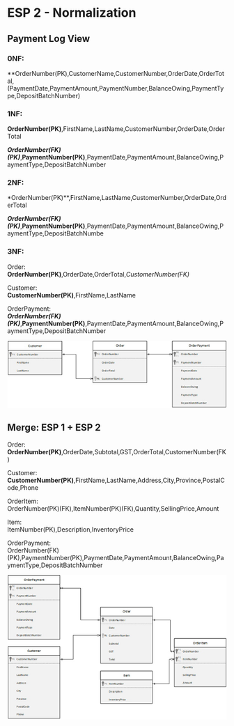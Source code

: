 # ESP 2 - Normalization

## Payment Log View
### 0NF:
**OrderNumber(PK),CustomerName,CustomerNumber,OrderDate,OrderTotal,(PaymentDate,PaymentAmount,PaymentNumber,BalanceOwing,PaymentType,DepositBatchNumber)
### 1NF:
**OrderNumber(PK)**,FirstName,LastName,CustomerNumber,OrderDate,OrderTotal

***OrderNumber(FK)(PK)***,**PaymentNumber(PK)**,PaymentDate,PaymentAmount,BalanceOwing,PaymentType,DepositBatchNumber

### 2NF:
*OrderNumber(PK)**,FirstName,LastName,CustomerNumber,OrderDate,OrderTotal

***OrderNumber(FK)(PK)***,**PaymentNumber(PK)**,PaymentDate,PaymentAmount,BalanceOwing,PaymentType,DepositBatchNumbe
### 3NF:
Order:<br>
**OrderNumber(PK)**,OrderDate,OrderTotal,_CustomerNumber(FK)_

Customer:<br>
**CustomerNumber(PK)**,FirstName,LastName

OrderPayment:<br>
***OrderNumber(FK)(PK)***,**PaymentNumber(PK)**,PaymentDate,PaymentAmount,BalanceOwing,PaymentType,DepositBatchNumber

![esp2](images/esp2.jpg)
## Merge: ESP 1 + ESP 2
Order:<br>
**OrderNumber(PK)**,OrderDate,Subtotal,GST,OrderTotal,CustomerNumber(FK)

Customer:<br>
**CustomerNumber(PK)**,FirstName,LastName,Address,City,Province,PostalCode,Phone

OrderItem:<br>
OrderNumber(PK)(FK),ItemNumber(PK)(FK),Quantity,SellingPrice,Amount

Item:<br>
ItemNumber(PK),Description,InventoryPrice

OrderPayment:<br>
OrderNumber(FK)(PK),PaymentNumber(PK),PaymentDate,PaymentAmount,BalanceOwing,PaymentType,DepositBatchNumber

![esp2-merged](images/esp2-merged.jpg)